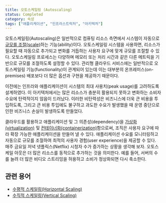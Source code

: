 ```yaml
---
title: 오토스케일링 (Autoscaling)
status: Completed
category: 속성
tags: ["애플리케이션", "인프라스트럭처", "아키텍처"]
---
```


오토스케일링(Autoscaling)은 일반적으로 컴퓨팅 리소스 측면에서 시스템이 자동으로 [규모를 조절(scale)](/scalability/)하는 기능(ability)이다.
오토스케일링 시스템을 사용하면, 리소스가 필요할 때 자동으로 추가되고 변화를 거듭하는 사용자 요구에 맞게 규모를 조절할 수 있다.
오토스케일링 프로세스는 다양하며 메모리 또는 처리 시간과 같은 다른 메트릭을 기반으로 규모를 조절하도록 설정할 수 있다.
관리형 클라우드 서비스에는 일반적으로 오토스케일링 기능(functionality)이 관계되어 있는데 
이는 대부분의 온프레미스(on-premises) 배포보다 더 많은 옵션과 구현을 제공하기 때문이다.

이전에는 인프라와 애플리케이션이 시스템의 최대 사용치(peak usage)를 고려하도록 설계하였다.
이 아키텍처에서는 많은 리소스가 충분히 활용되지 못하고 변화하는 소비자 수요에 탄력적이지 않음이 드러났다.
이러한 비탄력성은 비즈니스에 더욱 큰 비용을 투입하도록, 그리고 큰 비용 투입에도 불구하고 과도한 수요가 발생했을 때 
운영 중단으로 인한 비즈니스 손실이 발생하도록 만들었다.

클라우드를 활용하고 애플리케이션 및 그 의존성(dependency)을 [가상화(virtualization)](/virtualization/) 및 [컨테이너화(containerization)](/containerization/)함으로써, 조직은 사용자 요구에 따라 확장 가능한 애플리케이션을 만들어 낼 수 있다. 
애플리케이션 수요를 모니터링하고 자동으로 규모를 조절하여 최적의 사용자 경험(user experience)을 제공할 수 있다.
매주 금요일 저녁 넷플릭스(Netflix) 시청자 수가 증가하는 상황을 생각해 보자.
오토스케일 아웃은 더 많은 리소스를 동적으로 추가하는 것을 의미한다. 예를 들어, 서버의 수를 늘려 더 많은 비디오 스트리밍을 허용하고 소비가 정상화되면 다시 축소한다.

## 관련 용어

* [수평적 스케일링(Horizontal Scaling)](/horizontal-scaling/)
* [수직적 스케일링(Vertical Scaling)](/vertical-scaling/)
